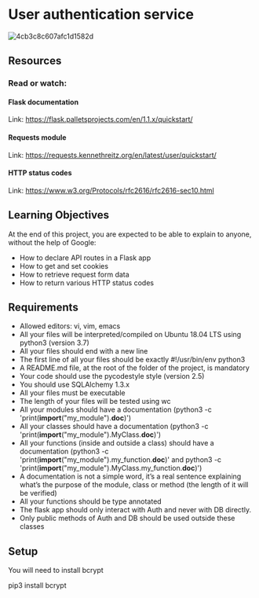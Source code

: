 # User authentication service


![4cb3c8c607afc1d1582d](https://github.com/AAndrews-1982/atlas-web_back_end/assets/116847683/8a0ae555-abb8-4e76-8075-f0ccb6995982)


## Resources
### Read or watch:

#### Flask documentation
Link: https://flask.palletsprojects.com/en/1.1.x/quickstart/
#### Requests module
Link: https://requests.kennethreitz.org/en/latest/user/quickstart/
#### HTTP status codes
Link: https://www.w3.org/Protocols/rfc2616/rfc2616-sec10.html

## Learning Objectives

At the end of this project, you are expected to be able to explain to anyone, without the help of Google:

- How to declare API routes in a Flask app
- How to get and set cookies
- How to retrieve request form data
- How to return various HTTP status codes

## Requirements

- Allowed editors: vi, vim, emacs
- All your files will be interpreted/compiled on Ubuntu 18.04 LTS using python3 (version 3.7)
- All your files should end with a new line
- The first line of all your files should be exactly #!/usr/bin/env python3
- A README.md file, at the root of the folder of the project, is mandatory
- Your code should use the pycodestyle style (version 2.5)
- You should use SQLAlchemy 1.3.x
- All your files must be executable
- The length of your files will be tested using wc
- All your modules should have a documentation (python3 -c 'print(__import__("my_module").__doc__)')
- All your classes should have a documentation (python3 -c 'print(__import__("my_module").MyClass.__doc__)')
- All your functions (inside and outside a class) should have a documentation (python3 -c 'print(__import__("my_module").my_function.__doc__)' and python3 -c 'print(__import__("my_module").MyClass.my_function.__doc__)')
- A documentation is not a simple word, it’s a real sentence explaining what’s the purpose of the module, class or method (the length of it will be verified)
- All your functions should be type annotated
- The flask app should only interact with Auth and never with DB directly.
- Only public methods of Auth and DB should be used outside these classes

## Setup
You will need to install bcrypt

pip3 install bcrypt
